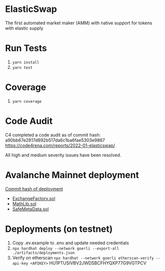 # ElasticSwap

The first automated market maker (AMM) with native support for tokens with elastic supply

# Run Tests
1. `yarn install`
2. `yarn test`

# Coverage
1. `yarn coverage`

# Code Audit
C4 completed a code audit as of commit hash: a90bb67e2817d892b517da6c1ba6fae5303e9867
https://code4rena.com/reports/2022-01-elasticswap/

All high and medium severity issues have been resolved. 

# Avalanche Mainnet deployment
[Commit hash of deployment](https://github.com/ElasticSwap/elasticswap/commit/4e6fb2c62dbfcb88534ec4cb160a8a8de09c0d1b)

- [ExchangeFactory.sol](https://snowtrace.io/address/0xca07326c7a669f937c70451c47083e09626077d0)
- [MathLib.sol](https://snowtrace.io/address/0x28e3f7d60369e734287e8201be94ea022b2ab32a)
- [SafeMetaData.sol](https://snowtrace.io/address/0x14470bff8ff76ef40ad693855a3704427655003f)



# Deployments (on testnet)
1. Copy .ev.example to .env and update needed credentials
1. `npx hardhat deploy --network goerli --export-all ./artifacts/deployments.json`
1. Verify on etherscan `npx hardhat --network goerli etherscan-verify --api-key <APIKEY>`
HU1PTUSIVBV2JWDSBCFHYQXP77G9VGTPCV